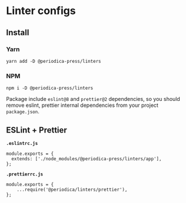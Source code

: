 # Linter configs

## Install

### Yarn

```
yarn add -D @periodica-press/linters
```

### NPM

```
npm i -D @periodica-press/linters
```

Package include `eslint@8` and `prettier@2` dependencies, so you should remove eslint, prettier internal dependencies from your project `package.json`.

## ESLint + Prettier

**`.eslintrc.js`**

```
module.exports = {
  extends: ['./node_modules/@periodica-press/linters/app'],
};
```

**`.prettierrc.js`**

```
module.exports = {
    ...require('@periodica/linters/prettier'),
};
```
